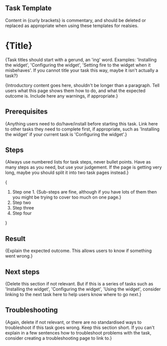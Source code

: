 ## Task Template
Content in {curly brackets} is commentary, and should be deleted or replaced as appropriate when using these templates for realsies.

# {Title}
{Task titles should start with a gerund, an 'ing' word. Examples: 'Installing the widget', 'Configuring the widget', 'Setting fire to the widget when it misbehaves'. If you cannot title your task this way, maybe it isn't actually a task?}

{Introductory content goes here, shouldn't be longer than a paragraph. Tell users what this page shows them how to do, and what the expected outcome is. Include here any warnings, if appropriate.}

## Prerequisites
{Anything users need to do/have/install before starting this task. Link here to other tasks they need to complete first, if appropriate, such as 'Installing the widget' if your current task is 'Configuring the widget'.}

## Steps
{Always use numbered lists for task steps, never bullet points. Have as many steps as you need, but use your judgement. If the page is getting very long, maybe you should split it into two task pages instead.}

{
1. Step one
        1. {Sub-steps are fine, although if you have lots of them then you might be trying to cover too much on one page.}
2. Step two
3. Step three
4. Step four

}

## Result
{Explain the expected outcome. This allows users to know if something went wrong.}

## Next steps
{Delete this section if not relevant. But if this is a series of tasks such as 'Installing the widget', 'Configuring the widget', 'Using the widget', consider linking to the next task here to help users know where to go next.}

## Troubleshooting
{Again, delete if not relevant, or there are no standardised ways to troubleshoot if this task goes wrong. Keep this section short. If you can't explain in a few sentences how to troubleshoot problems with the task, consider creating a troubleshooting page to link to.}
